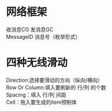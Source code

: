 # 网络框架
收消息CG  发消息GC                     
MessageID 消息号（枚举形式）
# 四种无线滑动
Direction:选择要滑动的方向（纵向/横向）                                                                                            
Row Or Column:填入要刷新的 行/列 的个数                                                                                            
Spacing：填入 行/列 间距                                                                                            
Cell：拖入要生成的item预制体
